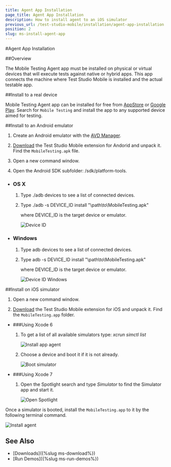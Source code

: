 ```yaml
---
title: Agent App Installation
page_title: Agent App Installation
description: How to install agent to an iOS simulator
previous_url: /test-studio-mobile/installation/agent-app-installation
position: 2
slug: ms-install-agent-app
---
```

#Agent App Installation

##Overview

The Mobile Testing Agent app must be installed on physical or virtual devices that will execute tests against native or hybrid apps. This app connects the machine where Test Studio Mobile is installed and the actual testable app.

##Install to a real device

Mobile Testing Agent app can be installed for free from [AppStore](https://itunes.apple.com/us/app/mobile-testing/id787441509?ls=1&amp;mt=8) or [Google Play](https://play.google.com/store/apps/details?id=com.telerik.testing.executionagent). Search for `Mobile Testing` and install the app to any supported device aimed for testing.

##Install to an Android emulator

1. Create an Android emulator with the [AVD Manager](http://developer.android.com/tools/devices/managing-avds.html).

2. [Download](/samples/MobileTestingExtension_Android.zip) the Test Studio Mobile extension for Andorid and unpack it. Find the `MobileTesting.apk` file.

3. Open a new command window.

4. Open the Android SDK subfolder: /sdk/platform-tools.

* ### OS X

	1. Type ./adb devices to see a list of connected devices.

	2. Type ./adb -s DEVICE_ID install "\path\to\MobileTesting.apk"

		where DEVICE_ID is the target device or emulator.

		![Device ID](/img/test-studio-mobile/getting-started-mb/agent-app-installation/fig1.png)

* ### Windows

	1. Type adb devices to see a list of connected devices.

	2. Type adb -s DEVICE_ID install "\path\to\MobileTesting.apk"

		where DEVICE_ID is the target device or emulator.

		![Device ID Windows](/img/test-studio-mobile/getting-started-mb/agent-app-installation/fig2.png)


##Install on iOS simulator

1. Open a new command window.

2. [Download](/samples/MobileTestingExtension_iOS.zip) the Test Studio Mobile extension for iOS and unpack it. Find the `MobileTesting.app` folder.

* ###Using Xcode 6

	1. To get a list of all available simulators type: *xcrun simctl list*

		![Install app agent](/img/test-studio-mobile/getting-started-mb/agent-app-installation/fig4.png)

	2. Choose a device and boot it if it is not already.

		![Boot simulator](/img/test-studio-mobile/getting-started-mb/agent-app-installation/fig5.png)

* ###Using Xcode 7

	1. Open the Spotlight search and type *Simulator* to find the Simulator app and start it.

		![Open Spotlight](/img/test-studio-mobile/getting-started-mb/agent-app-installation/fig6.png)

Once a simulator is booted, install the `MobileTesting.app` to it by the following terminal command.

![Install agent](/img/test-studio-mobile/getting-started-mb/agent-app-installation/fig7.png)


See Also
--------

+ [Downloads]({%slug ms-download%})
+ [Run Demos]({%slug ms-run-demos%})